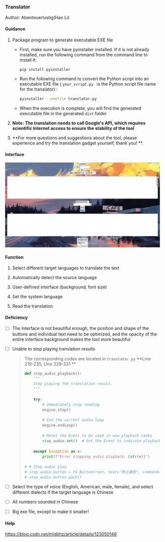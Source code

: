### Translator

Author: Abenteuerlustig(Hao Li)



#### Guidance

1. Package program to generate executable EXE file

   - First, make sure you have pyinstaller installed. If it is not already installed, run the following command from the command line to install it:

     ```bash
     pip install pyinstaller
     ```

   - Run the following command to convert the Python script into an executable EXE file ( `your_script.py ` is the Python script file name for the translator) :

     ```bash
     pyinstaller --onefile translator.py
     ```

   - When the execution is complete, you will find the generated executable file in the generated `dist` folder

2. **Note: The translation needs to call Google's API, which requires scientific Internet access to ensure the stability of the tool**

3. **For more questions and suggestions about the tool, please experience and try the translation gadget yourself, thank you! **.



#### Interface

<img src="\assets\translator.jpg" style="zoom:50%;" />



#### Function

1. Select different target languages to translate the text

2. Automatically detect the source language

3. User-defined interface (background, font size)

4. Set the system language

5. Read the translation

   

#### Deficiency

- [ ] The interface is not beautiful enough, the position and shape of the buttons and individual text need to be optimized, and the opacity of the entire interface background makes the tool more beautiful

- [ ] Unable to stop playing translation results

  > The corresponding codes are located in `translator.py` **Line 219-235, Line 329-331 **
  >
  > ```py
  > def stop_audio_playback():
  >     """
  >     Stop playing the translation result.
  >     """
  > 
  >     try:
  >         # Immediately stop reading
  >         engine.stop()
  > 
  >         # End the current audio loop
  >         engine.endLoop()
  > 
  >         # Reset the Event to be used in new playback tasks
  >         stop_audio.set()  # Set the Event to indicate playback stop
  > 
  >     except Exception as e:
  >         print(f"Error stopping audio playback: {str(e)}")
  > 
  > # # Stop audio play.
  > # stop_audio_button = tk.Button(root, text="停止播放", command=stop_audio_playback)
  > # stop_audio_button.pack()
  > ```

- [ ] Select the type of voice (English, American, male, female), and select different dialects if the target language is Chinese
- [ ] All numbers sounded in Chinese
- [ ] Big exe file, except to make it smaller!

#### Help
https://blog.csdn.net/mlgbhz/article/details/123050146